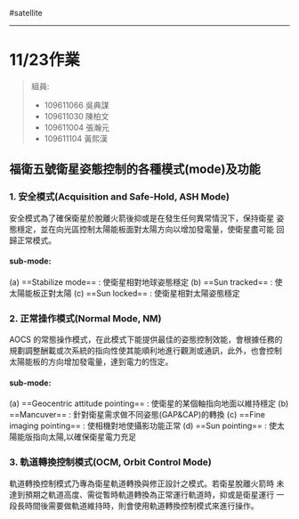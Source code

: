 #satellite 

---

# 11/23作業

> 組員:
> - 109611066 吳典謀
> - 109611030 陳柏文
> - 109611004 張瀚元
> - 109611104 黃熙漢

## 福衛五號衛星姿態控制的各種模式(mode)及功能

### 1. 安全模式(Acquisition and Safe-Hold, ASH Mode)

安全模式為了確保衛星於脫離火箭後抑或是在發生任何異常情況下，保持衛星
姿態穩定，並在向光區控制太陽能板面對太陽方向以增加發電量，使衛星盡可能
回歸正常模式。

#### sub-mode:

(a) ==Stabilize mode== : 使衛星相對地球姿態穩定
(b) ==Sun tracked== : 使太陽能板正對太陽
(c) ==Sun locked== : 使衛星相對太陽姿態穩定

### 2. 正常操作模式(Normal Mode, NM)

AOCS 的常態操作模式，在此模式下能提供最佳的姿態控制效能，會根據任務的
規劃調整酬載或次系統的指向性使其能順利地進行觀測或通訊，此外，也會控制
太陽能板的方向增加發電量，達到電力的恆定。

#### sub-mode:

(a) ==Geocentric attitude pointing== : 使衛星的某個軸指向地面以維持穩定
(b) ==Mancuver== : 針對衛星需求做不同姿態(GAP&CAP)的轉換
(c) ==Fine imaging pointing== : 使相機對地使攝影功能正常
(d) ==Sun pointing== : 使太陽能版指向太陽,以確保衛星電力充足

### 3. 軌道轉換控制模式(OCM, Orbit Control Mode)

軌道轉換控制模式乃專為衛星軌道轉換與修正設計之模式。若衛星脫離火箭時
未達到預期之軌道高度、需從暫時軌道轉換為正常運行軌道時，抑或是衛星運行
一段長時間後需要做軌道維持時，則會使用軌道轉換控制模式來進行操作。